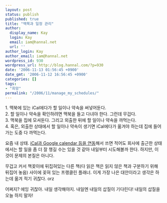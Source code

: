 ```yaml
---
layout: post
status: publish
published: true
title: "맥북과 일정 관리"
author:
  display_name: Kay
  login: Kay
  email: iam@hannal.net
  url: ''
author_login: Kay
author_email: iam@hannal.net
wordpress_id: 930
wordpress_url: http://blog.hannal.com/?p=930
date: '2006-11-13 01:56:45 +0900'
date_gmt: '2006-11-12 16:56:45 +0900'
categories: []
tags:
- "희망"
permalink: "/2006/11/manage_my_schedules/"
---
```

<p>1. 맥북에 있는 iCal에다가 할 일이나 약속을 써넣어둔다.<br />
2. 할 일이나 약속을 확인하려면 맥북을 들고 다녀야 한다. 그런데 무겁다.<br />
3. 맥북을 집에 모셔둔다. 그리고 외출한 뒤에 할 일이나 약속을 까먹는다.<br />
4. 혹은, 외출한 상태에서 할 일이나 약속이 생기면 iCal에다가 옮겨야 하는데 집에 들어가는 도중 다 까먹는다.</p>
<p>요즘 내 상태. <a href="http://wangmul.egloos.com/1440180">iCal과 Google calendar 등을 연동</a>해서 쓰면 적어도 회사에 출근한 상태에서는 할 일을 좀 더 잘 챙길 수는 있을 것 같아 내일부터 시도해볼까 한다. 하지만, 이것이 문제의 본질은 아니다.</p>
<p>무겁고 커서 책꽂이에 뒤집혀있는 다른 책(다 읽은 책은 읽지 않은 책과 구분하기 위해 뒤집어 놓음) 사이에 꽂혀 있는 프랭클린 플래너. 이게 가장 나은 대안이라고 생각은 하는데 옮겨 적기 귀찮다. orz</p>
<p>어쩌지? 에잉 귀찮아. 내일 생각해야지. 내일엔 내일의 삽질이 기다린다! 내일의 삽질을 오늘 하지 말자!</p>
